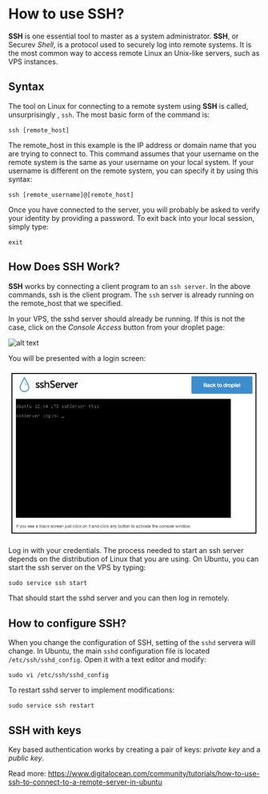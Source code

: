 # How to use SSH?

**SSH** is one essential tool to master as a system administrator. **SSH**, or Securev *Shell*, is a protocol used to securely log into remote systems. It is the most common way to access remote Linux an Unix-like servers, such as VPS instances.

## Syntax

The tool on Linux for connecting to a remote system using **SSH** is called, unsurprisingly , `ssh`. The most basic form of the command is:

    ssh [remote_host]

The remote_host in this example is the IP address or domain name that you are trying to connect to. This command assumes that your username on the remote system is the same as your username on your local system. If your username is different on the remote system, you can specify it by using this syntax:

    ssh [remote_username]@[remote_host]

Once you have connected to the server, you will probably be asked to verify your identity by providing a password. To exit back into your local session, simply type:

    exit

## How Does SSH Work?

**SSH** works by connecting a client program to an `ssh server`. In the above commands, ssh is the client program. The `ssh` server is already running on the remote_host that we specified.

In your VPS, the sshd server should already be running. If this is not the case, click on the *Console Access* button from your droplet page:

![alt text](/assets/ssh-acceess.png "SSH - Console Access")

You will be presented with a login screen:

![alt text](/assets/ssh-server.png "SSH Server")

Log in with your credentials. The process needed to start an ssh server depends on the distribution of Linux that you are using. On Ubuntu, you can start the ssh server on the VPS by typing:

    sudo service ssh start

That should start the sshd server and you can then log in remotely.

## How to configure SSH?

When you change the configuration of SSH, setting of the `sshd` servera will change. In Ubuntu, the main `sshd` configuration file is located `/etc/ssh/sshd_config`. Open it with a text editor and modify:

    sudo vi /etc/ssh/sshd_config

To restart sshd server to implement modifications:

    sudo service ssh restart

## SSH with keys

Key based authentication works by creating a pair of keys: *private key* and a *public key*.

Read more: https://www.digitalocean.com/community/tutorials/how-to-use-ssh-to-connect-to-a-remote-server-in-ubuntu










